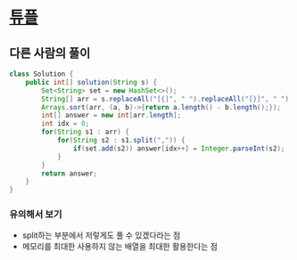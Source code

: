 # [튜플](https://programmers.co.kr/learn/courses/30/lessons/64065)

## 다른 사람의 풀이

```java
class Solution {
    public int[] solution(String s) {
        Set<String> set = new HashSet<>();
        String[] arr = s.replaceAll("[{]", " ").replaceAll("[}]", " ").trim().split(" , ");
        Arrays.sort(arr, (a, b)->{return a.length() - b.length();});
        int[] answer = new int[arr.length];
        int idx = 0;
        for(String s1 : arr) {
            for(String s2 : s1.split(",")) {
                if(set.add(s2)) answer[idx++] = Integer.parseInt(s2);
            }
        }
        return answer;
    }
}
```

### 유의해서 보기
- split하는 부분에서 저렇게도 풀 수 있겠다라는 점
- 메모리를 최대한 사용하지 않는 배열을 최대한 활용한다는 점